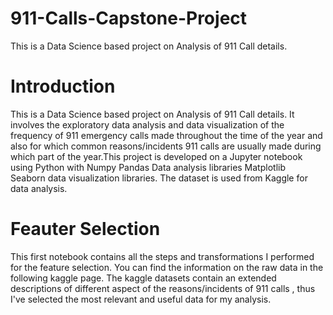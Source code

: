 # 911-Calls-Capstone-Project
This is a Data Science based project on Analysis of 911 Call details.

# Introduction

This is a Data Science based project on Analysis of 911 Call details. It involves the exploratory data analysis and data visualization of the frequency of 911 emergency calls made throughout the time of the year and also for which common reasons/incidents 911 calls are usually made during which part of the year.This project is developed on a 
Jupyter notebook using Python with 
Numpy 
Pandas 
Data analysis libraries 
Matplotlib  
Seaborn data visualization libraries. 
The dataset is used from Kaggle for data analysis.

# Feauter Selection

This first notebook contains all the steps and transformations I performed for the feature selection. You can find the information on the raw data in the following kaggle page. The kaggle datasets contain an extended descriptions of different aspect of the reasons/incidents of 911 calls , thus I've selected the most relevant and useful data for my analysis.
